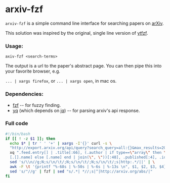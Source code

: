 
# arxiv-fzf

`arxiv-fzf` is a simple command line interface for searching papers on
[arXiv](https://arxiv.org/).

This solution was inspired by the original, single line version of
[ytfzf](https://github.com/pystardust/ytfzf).

### Usage:

`axiv-fzf <search-terms>`

The output is a url to the paper's abstract page. You can then pipe this
into your favorite browser, e.g.

`... | xargs firefox`, or `... | xargs open`, in mac os.


### Dependencies:

- [fzf](https://github.com/junegunn/fzf) -- for fuzzy finding.
- [yq](https://github.com/kislyuk/yq) (which depends on
[jq](https://github.com/stedolan/jq)) -- for parsing arxiv's api response.

### Full code

```bash
#!/bin/bash
if [[ ! -z $1 ]]; then
  echo $* | tr ' ' '+' | xargs -I'{}' curl -s \
  "http://export.arxiv.org/api/query?search_query=all:{}&max_results=20" | \
  xq ".feed.entry[] | .title[:66], (.author | if type==\"array\" then \
  [.[].name] else [.name] end | join(\", \"))[:48], .published[:4], .id" | \
  sed 's/\\n//g;N;s/\n/\t/;N;s/\n/\t/;N;s/\n/\t/;s|http:.*/||' | \
  awk -F \t '{printf "%-68s | %-50s | %-6s | %-13s \n", $1, $2, $3, $4}' | \
  sed 's/"//g' | fzf | sed "s/.*| *//;s|^|http://arxiv.org/abs/|"
fi
```

